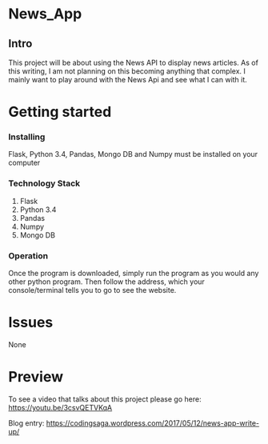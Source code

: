 # News_App
## Intro

This project will be about using the News API to display news articles. As of
this writing, I am not planning on this becoming anything that complex. I mainly
want to play around with the News Api and see what I can with it.

# Getting started
### Installing
Flask, Python 3.4, Pandas, Mongo DB and Numpy must be installed on your computer

### Technology Stack

1. Flask
2. Python 3.4
3. Pandas
4. Numpy
5. Mongo DB


### Operation

Once the program is downloaded, simply run the program as you would any other python program.
Then follow the address, which your console/terminal tells you to go to see the
website.

# Issues
None 

# Preview

To see a video that talks about this project please go here: https://youtu.be/3csvQETVKqA

Blog entry: https://codingsaga.wordpress.com/2017/05/12/news-app-write-up/
